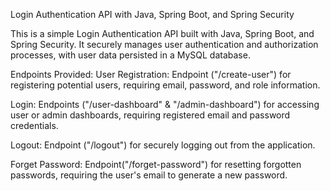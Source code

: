 Login Authentication API with Java, Spring Boot, and Spring Security

This is a simple Login Authentication API built with Java, Spring Boot, and Spring Security. It securely manages user authentication and authorization processes, with user data persisted in a MySQL database.

Endpoints Provided:
User Registration: Endpoint ("/create-user") for registering potential users, requiring email, password, and role information.

Login: Endpoints ("/user-dashboard" & "/admin-dashboard") for accessing user or admin dashboards, requiring registered email and password credentials.

Logout: Endpoint ("/logout") for securely logging out from the application.

Forget Password: Endpoint("/forget-password") for resetting forgotten passwords, requiring the user's email to generate a new password.
